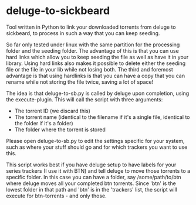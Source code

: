 deluge-to-sickbeard
============

Tool written in Python to link your downloaded torrents from deluge to sickbeard, 
to process in such a way that you can keep seeding.

So far only tested under linux with the same partition for the processing folder and the seeding folder.
The advantage of this is that you can use hard links which allow you to keep seeding the file as well as have it 
in your library. Using hard links also makes it possible to delete either the seeding file or the file in your lib
while not losing both. The third and foremost advantage is that using hardlinks is that you can have a copy that
you can rename while not storing the file twice, saving a lot of space!

The idea is that deluge-to-sb.py is called by deluge upon completion, using the execute-plugin. 
This will call the script with three arguments:

- The torrent ID (we discard this)
- The torrent name (identical to the filename if it's a single file, identical to the folder if it's a folder)
- The folder where the torrent is stored

Please open deluge-to-sb.py to edit the settings specific for your system, such as where your stuff should go
and for which trackers you want to use this.

This script works best if you have deluge setup to have labels for your series trackers (I use it with BTN)
and tell deluge to move those torrents to a specific folder. In this case you can have a folder, say 
/some/path/to/btn where deluge moves all your completed btn torrents. Since 'btn' is the lowest folder in that path
and 'btn' is in the 'trackers' list, the script will execute for btn-torrents - and only those.


